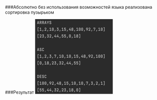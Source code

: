 ###Абсолютно без использования возможностей языка реализована сортировка пузырьком

###Результат
![img.png](img.png)